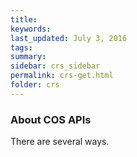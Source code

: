 ```yaml
---
title:  
keywords: 
last_updated: July 3, 2016
tags: 
summary: 
sidebar: crs_sidebar
permalink: crs-get.html
folder: crs
---
```


### About COS APIs

There are several ways.

